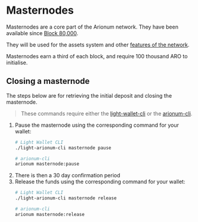 # Masternodes

Masternodes are a core part of the Arionum network. They have been available since [Block 80,000](developers/forks.md?id=block-80000-renaissance).

They will be used for the assets system and other [features of the network](developers/roadmap.md).

Masternodes earn a third of each block, and require 100 thousand ARO to initialise.

## Closing a masternode

The steps below are for retrieving the initial deposit and closing the masternode.

> These commands require either the [light-wallet-cli] or the [arionum-cli].

1. Pause the masternode using the corresponding command for your wallet:
   ```bash
   # Light Wallet CLI
   ./light-arionum-cli masternode pause
   
   # arionum-cli
   arionum masternode:pause
   ```
1. There is then a 30 day confirmation period
1. Release the funds using the corresponding command for your wallet:
   ```bash
   # Light Wallet CLI
   ./light-arionum-cli masternode release
   
   # arionum-cli
   arionum masternode:release
   ```

[light-wallet-cli]: https://github.com/arionum/lightWalletCLI
[arionum-cli]: https://github.com/pxgamer/arionum-cli/releases/latest
